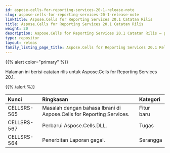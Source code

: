```yaml
---
id: aspose-cells-for-reporting-services-20-1-release-note
slug: aspose-cells-for-reporting-services-20-1-release-note
linktitle: Aspose.Cells for Reporting Services 20.1 Catatan Rilis
title: Aspose.Cells for Reporting Services 20.1 Catatan Rilis
weight: 20
description: Aspose.Cells for Reporting Services 20.1 Catatan Rilis – pembaruan dan perbaikan terkini
type: repositor
layout: releas
family_listing_page_title: Aspose.Cells for Reporting Services 20.1 Release Note
---
```

{{% alert color="primary" %}} 

Halaman ini berisi catatan rilis untuk Aspose.Cells for Reporting Services 20.1.

{{% /alert %}} 

|**Kunci**|**Ringkasan**|**Kategori**|
| :- | :- | :- |
|CELLSRS-565|Masalah dengan bahasa Ibrani di Aspose.Cells for Reporting Services.|Fitur baru|
|CELLSRS-567|Perbarui Aspose.Cells.DLL.|Tugas|
|CELLSRS-564|Penerbitan Laporan gagal.|Serangga|

